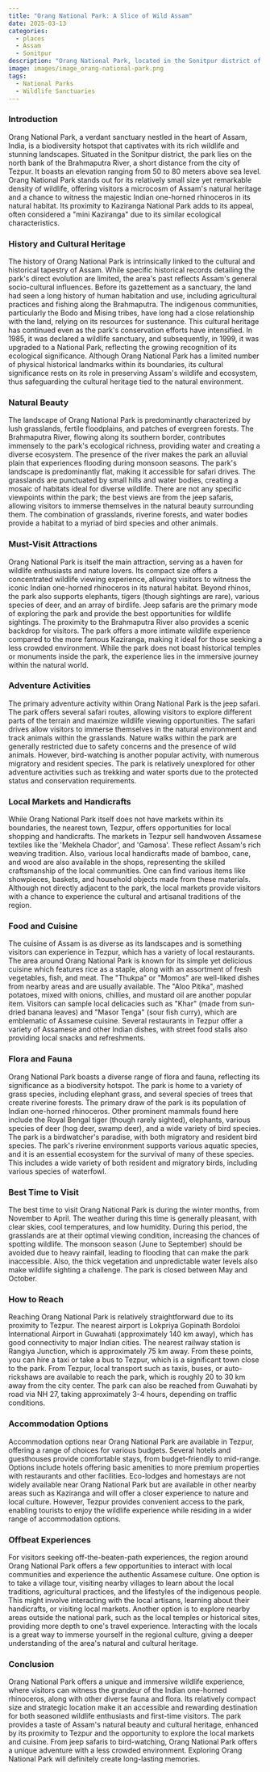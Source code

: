 ```yaml
---
title: "Orang National Park: A Slice of Wild Assam"
date: 2025-03-13
categories:
  - places
  - Assam
  - Sonitpur
description: "Orang National Park, located in the Sonitpur district of Assam, is a haven for nature enthusiasts and wildlife lovers. Established as a national park in 1998, it is part of the Kaziranga-Tora Wildlife Sanctuary. The park is known for its rich biodiversity, including rare species like the Indian rhinoceros, wild elephants, tigers, and a variety of birds. Nestled along the Brahmaputra River, Orang offers breathtaking landscapes, dense forests, and opportunities for trekking, bird watching, and boat trips."
image: images/image_orang-national-park.png
tags: 
  - National Parks
  - Wildlife Sanctuaries
---
```



### **Introduction**

Orang National Park, a verdant sanctuary nestled in the heart of Assam, India, is a biodiversity hotspot that captivates with its rich wildlife and stunning landscapes. Situated in the Sonitpur district, the park lies on the north bank of the Brahmaputra River, a short distance from the city of Tezpur. It boasts an elevation ranging from 50 to 80 meters above sea level. Orang National Park stands out for its relatively small size yet remarkable density of wildlife, offering visitors a microcosm of Assam's natural heritage and a chance to witness the majestic Indian one-horned rhinoceros in its natural habitat. Its proximity to Kaziranga National Park adds to its appeal, often considered a "mini Kaziranga" due to its similar ecological characteristics.

### **History and Cultural Heritage**

The history of Orang National Park is intrinsically linked to the cultural and historical tapestry of Assam. While specific historical records detailing the park's direct evolution are limited, the area's past reflects Assam's general socio-cultural influences. Before its gazettement as a sanctuary, the land had seen a long history of human habitation and use, including agricultural practices and fishing along the Brahmaputra. The indigenous communities, particularly the Bodo and Mising tribes, have long had a close relationship with the land, relying on its resources for sustenance. This cultural heritage has continued even as the park's conservation efforts have intensified. In 1985, it was declared a wildlife sanctuary, and subsequently, in 1999, it was upgraded to a National Park, reflecting the growing recognition of its ecological significance. Although Orang National Park has a limited number of physical historical landmarks within its boundaries, its cultural significance rests on its role in preserving Assam's wildlife and ecosystem, thus safeguarding the cultural heritage tied to the natural environment.

###  **Natural Beauty**

The landscape of Orang National Park is predominantly characterized by lush grasslands, fertile floodplains, and patches of evergreen forests. The Brahmaputra River, flowing along its southern border, contributes immensely to the park's ecological richness, providing water and creating a diverse ecosystem. The presence of the river makes the park an alluvial plain that experiences flooding during monsoon seasons. The park's landscape is predominantly flat, making it accessible for safari drives. The grasslands are punctuated by small hills and water bodies, creating a mosaic of habitats ideal for diverse wildlife. There are not any specific viewpoints within the park; the best views are from the jeep safaris, allowing visitors to immerse themselves in the natural beauty surrounding them. The combination of grasslands, riverine forests, and water bodies provide a habitat to a myriad of bird species and other animals.

### **Must-Visit Attractions**

Orang National Park is itself the main attraction, serving as a haven for wildlife enthusiasts and nature lovers. Its compact size offers a concentrated wildlife viewing experience, allowing visitors to witness the iconic Indian one-horned rhinoceros in its natural habitat.  Beyond rhinos, the park also supports elephants, tigers (though sightings are rare), various species of deer, and an array of birdlife. Jeep safaris are the primary mode of exploring the park and provide the best opportunities for wildlife sightings. The proximity to the Brahmaputra River also provides a scenic backdrop for visitors. The park offers a more intimate wildlife experience compared to the more famous Kaziranga, making it ideal for those seeking a less crowded environment. While the park does not boast historical temples or monuments inside the park, the experience lies in the immersive journey within the natural world.

### **Adventure Activities**

The primary adventure activity within Orang National Park is the jeep safari.  The park offers several safari routes, allowing visitors to explore different parts of the terrain and maximize wildlife viewing opportunities. The safari drives allow visitors to immerse themselves in the natural environment and track animals within the grasslands. Nature walks within the park are generally restricted due to safety concerns and the presence of wild animals. However, bird-watching is another popular activity, with numerous migratory and resident species. The park is relatively unexplored for other adventure activities such as trekking and water sports due to the protected status and conservation requirements.

### **Local Markets and Handicrafts**

While Orang National Park itself does not have markets within its boundaries, the nearest town, Tezpur, offers opportunities for local shopping and handicrafts. The markets in Tezpur sell handwoven Assamese textiles like the 'Mekhela Chador', and 'Gamosa'. These reflect Assam's rich weaving tradition. Also, various local handicrafts made of bamboo, cane, and wood are also available in the shops, representing the skilled craftsmanship of the local communities. One can find various items like showpieces, baskets, and household objects made from these materials. Although not directly adjacent to the park, the local markets provide visitors with a chance to experience the cultural and artisanal traditions of the region.

### **Food and Cuisine**

The cuisine of Assam is as diverse as its landscapes and is something visitors can experience in Tezpur, which has a variety of local restaurants. The area around Orang National Park is known for its simple yet delicious cuisine which features rice as a staple, along with an assortment of fresh vegetables, fish, and meat. The "Thukpa" or "Momos" are well-liked dishes from nearby areas and are usually available. The "Aloo Pitika", mashed potatoes, mixed with onions, chillies, and mustard oil are another popular item. Visitors can sample local delicacies such as "Khar" (made from sun-dried banana leaves) and "Masor Tenga" (sour fish curry), which are emblematic of Assamese cuisine. Several restaurants in Tezpur offer a variety of Assamese and other Indian dishes, with street food stalls also providing local snacks and refreshments.

### **Flora and Fauna**

Orang National Park boasts a diverse range of flora and fauna, reflecting its significance as a biodiversity hotspot. The park is home to a variety of grass species, including elephant grass, and several species of trees that create riverine forests. The primary draw of the park is its population of Indian one-horned rhinoceros.  Other prominent mammals found here include the Royal Bengal tiger (though rarely sighted), elephants, various species of deer (hog deer, swamp deer), and a wide variety of bird species. The park is a birdwatcher's paradise, with both migratory and resident bird species. The park's riverine environment supports various aquatic species, and it is an essential ecosystem for the survival of many of these species. This includes a wide variety of both resident and migratory birds, including various species of waterfowl.

### **Best Time to Visit**

The best time to visit Orang National Park is during the winter months, from November to April. The weather during this time is generally pleasant, with clear skies, cool temperatures, and low humidity. During this period, the grasslands are at their optimal viewing condition, increasing the chances of spotting wildlife. The monsoon season (June to September) should be avoided due to heavy rainfall, leading to flooding that can make the park inaccessible. Also, the thick vegetation and unpredictable water levels also make wildlife sighting a challenge. The park is closed between May and October.

### **How to Reach**

Reaching Orang National Park is relatively straightforward due to its proximity to Tezpur. The nearest airport is Lokpriya Gopinath Bordoloi International Airport in Guwahati (approximately 140 km away), which has good connectivity to major Indian cities.  The nearest railway station is Rangiya Junction, which is approximately 75 km away. From these points, you can hire a taxi or take a bus to Tezpur, which is a significant town close to the park. From Tezpur, local transport such as taxis, buses, or auto-rickshaws are available to reach the park, which is roughly 20 to 30 km away from the city center. The park can also be reached from Guwahati by road via NH 27, taking approximately 3-4 hours, depending on traffic conditions.

### **Accommodation Options**

Accommodation options near Orang National Park are available in Tezpur, offering a range of choices for various budgets. Several hotels and guesthouses provide comfortable stays, from budget-friendly to mid-range. Options include hotels offering basic amenities to more premium properties with restaurants and other facilities.  Eco-lodges and homestays are not widely available near Orang National Park but are available in other nearby areas such as Kaziranga and will offer a closer experience to nature and local culture. However, Tezpur provides convenient access to the park, enabling tourists to enjoy the wildlife experience while residing in a wider range of accommodation options.

### **Offbeat Experiences**

For visitors seeking off-the-beaten-path experiences, the region around Orang National Park offers a few opportunities to interact with local communities and experience the authentic Assamese culture. One option is to take a village tour, visiting nearby villages to learn about the local traditions, agricultural practices, and the lifestyles of the indigenous people. This might involve interacting with the local artisans, learning about their handicrafts, or visiting local markets. Another option is to explore nearby areas outside the national park, such as the local temples or historical sites, providing more depth to one's travel experience. Interacting with the locals is a great way to immerse yourself in the regional culture, giving a deeper understanding of the area's natural and cultural heritage.

### **Conclusion**

Orang National Park offers a unique and immersive wildlife experience, where visitors can witness the grandeur of the Indian one-horned rhinoceros, along with other diverse fauna and flora. Its relatively compact size and strategic location make it an accessible and rewarding destination for both seasoned wildlife enthusiasts and first-time visitors. The park provides a taste of Assam's natural beauty and cultural heritage, enhanced by its proximity to Tezpur and the opportunity to explore the local markets and cuisine. From jeep safaris to bird-watching, Orang National Park offers a unique adventure with a less crowded environment. Exploring Orang National Park will definitely create long-lasting memories.


